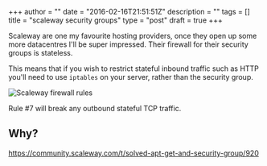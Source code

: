 +++
author = ""
date = "2016-02-16T21:51:51Z"
description = ""
tags = []
title = "scaleway security groups"
type = "post"
draft = true
+++

Scaleway are one my favourite hosting providers, once they open up some more datacentres I'll be super impressed. Their
firewall for their security groups is stateless.

This means that if you wish to restrict stateful inbound traffic such as HTTP you'll need to use `iptables` on your
server, rather than the security group.

![Scaleway firewall rules](/pictures/screenshot-cloud.scaleway.com_2016-02-16_21-52-29.png "Scaleway firewall rules")

Rule #7 will break any outbound stateful TCP traffic.

## Why?

https://community.scaleway.com/t/solved-apt-get-and-security-group/920
